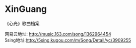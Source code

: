 # XinGuang
《心光》歌曲档案

网易云地址: <a href="http://music.163.com/song/1362964454">http://music.163.com/song/1362964454</a><br>
5sing地址:<a href="http://music.163.com/song/1362964454">http://5sing.kugou.com/m/Song/Detail/yc/3909255</a>
